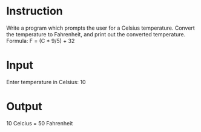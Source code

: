 # Instruction
Write a program which prompts the user for a Celsius temperature.
Convert the temperature to Fahrenheit, and print out the converted temperature.
Formula: F = (C * 9/5) + 32

# Input
Enter temperature in Celsius: 10

# Output
 10 Celcius = 50 Fahrenheit